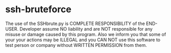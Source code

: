 # ssh-bruteforce

The use of the SSHbrute.py is COMPLETE RESPONSIBILITY of the END-USER. Developer assume NO liability and are NOT responsible for any misuse or damage caused by this program. Also we inform you that some of your your actions may be ILLEGAL and you CAN NOT use this software to test person or company without WRITTEN PERMISSION from them.

